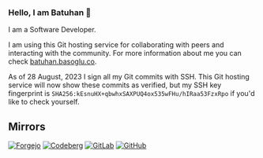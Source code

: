 ### Hello, I am Batuhan 👋

I am a Software Developer.

I am using this Git hosting service for collaborating with peers and interacting with the community. For more information about me you can check [batuhan.basoglu.co](https://batuhan.basoglu.co).


As of 28 August, 2023 I sign all my Git commits with SSH. This Git hosting service will now show these commits as verified, but my SSH key fingerprint is `SHA256:kEsnuHX+qbwhxSAXPUQ4ox535wFHu/hIRaa53FzxRpo` if you'd like to check yourself.


## Mirrors

[![Forgejo](https://img.shields.io/static/v1?logo=forgejo&label=&message=Forgejo&color=000&style=for-the-badge)](https://git.batuhan.basoglu.co/batuhan-basoglu)
[![Codeberg](https://img.shields.io/static/v1?logo=codeberg&label=&message=Codeberg&color=000&style=for-the-badge)](https://codeberg.org/batuhan-basoglu)
[![GitLab](https://img.shields.io/static/v1?logo=gitlab&label=&message=GitLab&color=000&style=for-the-badge)](https://gitlab.com/batuhan-basoglu)
[![GitHub](https://img.shields.io/static/v1?logo=github&label=&message=GitHub&color=000&style=for-the-badge)](https://github.com/batuhan-basoglu)
